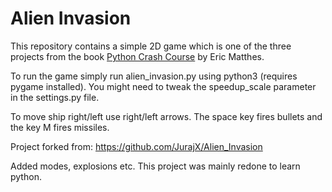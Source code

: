 # Alien Invasion

This repository contains a simple 2D game which is one of the three projects from the book [Python Crash Course](https://nostarch.com/pythoncrashcourse) by Eric Matthes.

To run the game simply run alien_invasion.py using python3 (requires pygame installed). You might need to tweak the speedup_scale parameter in the settings.py file.

To move ship right/left use right/left arrows. The space key fires bullets and the key M fires missiles.

Project forked from: https://github.com/JurajX/Alien_Invasion

Added modes, explosions etc. This project was mainly redone to learn python.

